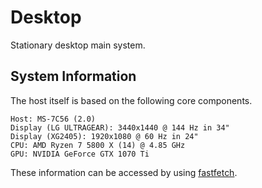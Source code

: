 # Desktop

Stationary desktop main system.

## System Information

The host itself is based on the following core components.

```
Host: MS-7C56 (2.0)
Display (LG ULTRAGEAR): 3440x1440 @ 144 Hz in 34"
Display (XG2405): 1920x1080 @ 60 Hz in 24"
CPU: AMD Ryzen 7 5800 X (14) @ 4.85 GHz
GPU: NVIDIA GeForce GTX 1070 Ti
```

These information can be accessed by using [fastfetch](https://github.com/fastfetch-cli/fastfetch).
